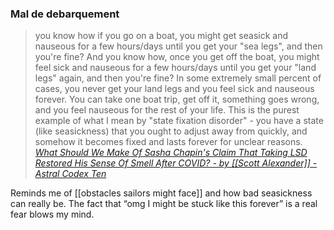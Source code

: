 ### Mal de debarquement

> you know how if you go on a boat, you might get seasick and nauseous for a few hours/days until you get your "sea legs", and then you're fine? And you know how, once you get off the boat, you might feel sick and nauseous for a few hours/days until you get your "land legs" again, and then you're fine? In some extremely small percent of cases, you never get your land legs and you feel sick and nauseous forever. You can take one boat trip, get off it, something goes wrong, and you feel nauseous for the rest of your life. This is the purest example of what I mean by "state fixation disorder" - you have a state (like seasickness) that you ought to adjust away from quickly, and somehow it becomes fixed and lasts forever for unclear reasons. 
> <cite>[What Should We Make Of Sasha Chapin's Claim That Taking LSD Restored His Sense Of Smell After COVID? - by [[Scott Alexander]] - Astral Codex Ten](https://astralcodexten.substack.com/p/what-should-we-make-of-sasha-chapins)</cite>

Reminds me of [[obstacles sailors might face]] and how bad seasickness can really be. The fact that “omg I might be stuck like this forever” is a real fear blows my mind. 